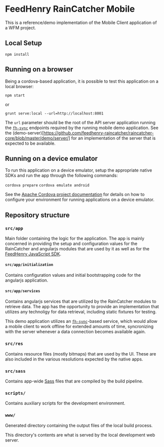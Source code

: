 # FeedHenry RainCatcher Mobile

This is a reference/demo implementation of the Mobile Client application of a WFM project.

## Local Setup

`npm install`

## Running on a browser

Being a cordova-based application, it is possible to test this application on a local browser:

`npm start`

or

`grunt serve:local --url=http://localhost:8001`

The `url` parameter should be the root of the API server application running the [`fh-sync`](https://github.com/feedhenry/fh-sync) endpoints required by the running mobile demo application. See the (demo-server)[https://github.com/feedhenry-raincatcher/raincatcher-core/blob/master/demo/server/] for an implementation of the server that is expected to be available.

## Running on a device emulator

To run this application on a device emulator, setup the appropriate native SDKs and run the app through the following commands:

`cordova prepare`
`cordova emulate android`

See the [Apache Cordova project documentation](https://cordova.apache.org/docs/) for details on how to configure your environment for running applications on a device emulator.

## Repository structure

### `src/app`
Main folder containing the logic for the application. The app is mainly concerned in providing the setup and configuration values for the RainCatcher and angularjs modules that are used by it as well as for the [FeedHenry JavaScript SDK](https://github.com/feedhenry/fh-js-sdk).

#### `src/app/initialization`
Contains configuration values and initial bootstrapping code for the angularjs application.

#### `src/app/services`
Contains angularjs services that are utilized by the RainCatcher modules to retrieve data. The app has the opportunity to provide an implementation that utilizes any technoligy for data retrieval, including static fixtures for testing.

This demo application utilizes an [`fh-sync`](https://github.com/feedhenry/fh-sync)-based service, which would allow a mobile client to work offline for extended amounts of time, syncronizing with the server whenever a data connection becomes available again.

### `src/res`
Contains resource files (mostly bitmaps) that are used by the UI. These are also included in the various resolutions expected by the native apps.

### `src/sass`
Contains app-wide [Sass](http://sass-lang.com/) files that are compiled by the build pipeline.

### `scripts/`
Contains auxiliary scripts for the development environment.

### `www/`
Generated directory containing the output files of the local build process.

This directory's contents are what is served by the local development web server.
